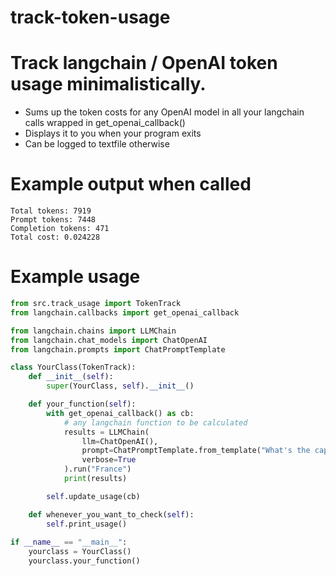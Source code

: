 # track-token-usage
# Track langchain / OpenAI token usage minimalistically.
  - Sums up the token costs for any OpenAI model in all your langchain calls wrapped in get_openai_callback()
  - Displays it to you when your program exits
  - Can be logged to textfile otherwise

# Example output when called
```
Total tokens: 7919
Prompt tokens: 7448
Completion tokens: 471
Total cost: 0.024228
```

# Example usage
```python
from src.track_usage import TokenTrack
from langchain.callbacks import get_openai_callback

from langchain.chains import LLMChain
from langchain.chat_models import ChatOpenAI
from langchain.prompts import ChatPromptTemplate

class YourClass(TokenTrack):
    def __init__(self):
        super(YourClass, self).__init__()

    def your_function(self):
        with get_openai_callback() as cb:            
            # any langchain function to be calculated
            results = LLMChain(
                llm=ChatOpenAI(), 
                prompt=ChatPromptTemplate.from_template("What's the capitol of {country}?"),
                verbose=True
            ).run("France")
            print(results)

        self.update_usage(cb)

    def whenever_you_want_to_check(self):
        self.print_usage()
        
if __name__ == "__main__":
    yourclass = YourClass()
    yourclass.your_function()
```
